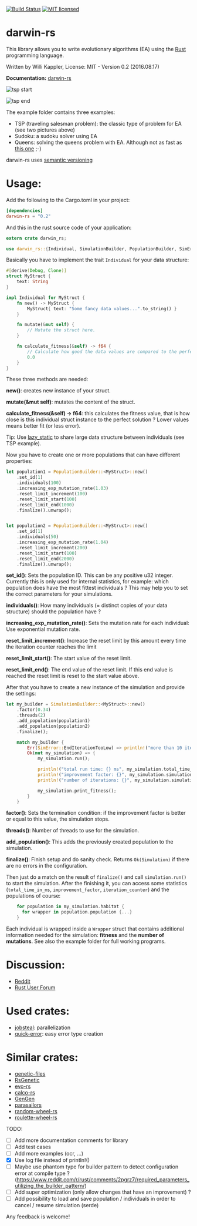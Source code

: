 [![Build Status](https://travis-ci.org/willi-kappler/darwin-rs.svg?branch=master)](https://travis-ci.org/willi-kappler/darwin-rs)
[![MIT licensed](https://img.shields.io/badge/license-MIT-blue.svg)](./LICENSE)

# darwin-rs
This library allows you to write evolutionary algorithms (EA) using the [Rust](https://www.rust-lang.org/) programming language.

Written by Willi Kappler, License: MIT - Version 0.2 (2016.08.17)

**Documentation:** [darwin-rs](https://willi-kappler.github.io/darwin-rs)

![tsp start](tsp_start.png)

![tsp end](tsp_end.png)

The example folder contains three examples:

- TSP (traveling salesman problem): the classic type of problem for EA (see two pictures above)
- Sudoku: a sudoku solver using EA
- Queens: solving the queens problem with EA. Although not as fast as [this one](https://github.com/reem/rust-n-queens) ;-)

darwin-rs uses [semantic versioning](http://semver.org/)

# Usage:
Add the following to the Cargo.toml in your project:

```toml
[dependencies]
darwin-rs = "0.2"
```

And this in the rust source code of your application:

```rust
extern crate darwin_rs;

use darwin_rs::{Individual, SimulationBuilder, PopulationBuilder, SimError};
```

Basically you have to implement the trait ```Individual``` for your data structure:

```rust
#[derive(Debug, Clone)]
struct MyStruct {
    text: String
}

impl Individual for MyStruct {
    fn new() -> MyStruct {
        MyStruct{ text: "Some fancy data values...".to_string() }
    }

    fn mutate(&mut self) {
        // Mutate the struct here.
    }

    fn calculate_fitness(&self) -> f64 {
        // Calculate how good the data values are compared to the perfect solution
        0.0
    }
}
```

These three methods are needed:

**new()**: creates new instance of your struct.

**mutate(&mut self)**: mutates the content of the struct.

**calculate_fitness(&self) -> f64**: this calculates the fitness value, that is how close is this individual struct instance to the perfect solution ? Lower values means better fit (or less error).

Tip: Use [lazy_static](https://github.com/rust-lang-nursery/lazy-static.rs) to share large data structure between individuals (see TSP example).

Now you have to create one or more populations that can have different properties:

```rust
let population1 = PopulationBuilder::<MyStruct>::new()
    .set_id(1)
    .individuals(100)
    .increasing_exp_mutation_rate(1.03)
    .reset_limit_increment(100)
    .reset_limit_start(100)
    .reset_limit_end(1000)
    .finalize().unwrap();


let population2 = PopulationBuilder::<MyStruct>::new()
    .set_id(1)
    .individuals(50)
    .increasing_exp_mutation_rate(1.04)
    .reset_limit_increment(200)
    .reset_limit_start(100)
    .reset_limit_end(2000)
    .finalize().unwrap();


```
**set_id()**: Sets the population ID. This can be any positive u32 integer. Currently this is only used for internal statistics, for example: which population does have the most fittest individuals ? This may help you to set the correct parameters for your simulations.

**individuals()**: How many individuals (= distinct copies of your data structure) should the population have ?

**increasing_exp_mutation_rate()**: Sets the mutation rate for each individual: Use exponential mutation rate.

**reset_limit_increment()**: Increase the reset limit by this amount every time the iteration counter reaches the limit

**reset_limit_start()**: The start value of the reset limit.

**reset_limit_end()**: The end value of the reset limit. If this end value is reached the reset limit is reset to the start value above.


After that you have to create a new instance of the simulation and provide the settings:


```rust
let my_builder = SimulationBuilder::<MyStruct>::new()
    .factor(0.34)
    .threads(2)
    .add_population(population1)
    .add_population(population2)
    .finalize();

    match my_builder {
        Err(SimError::EndIterationTooLow) => println!("more than 10 iteratons needed"),
        Ok(mut my_simulation) => {
            my_simulation.run();

            println!("total run time: {} ms", my_simulation.total_time_in_ms);
            println!("improvement factor: {}", my_simulation.simulation_result.improvement_factor);
            println!("number of iterations: {}", my_simulation.simulation_result.iteration_counter);

            my_simulation.print_fitness();
        }
    }
```


**factor()**: Sets the termination condition: if the improvement factor is better or equal to this value, the simulation stops.

**threads()**: Number of threads to use for the simulation.

**add_population()**: This adds the previously created population to the simulation.

**finalize()**: Finish setup and do sanity check. Returns ```Ok(Simulation)``` if there are no errors in the configuration.

Then just do a match on the result of ```finalize()``` and call ```simulation.run()``` to start the simulation. After the finishing it, you can access some statistics (```total_time_in_ms```, ```improvement_factor```, ```iteration_counter```) and the populations of course:

```rust
    for population in my_simulation.habitat {
      for wrapper in population.population {...}
    }
```
Each individual is wrapped inside a ```Wrapper``` struct that contains additional information needed for the simulation: **fitness** and the **number of mutations**.
See also the example folder for full working programs.

# Discussion:
- [Reddit](https://www.reddit.com/r/rust/comments/4nnajh/darwinrs_evolutionary_algorithms_with_rust/)
- [Rust User Forum](https://users.rust-lang.org/t/darwin-rs-evolutionary-algorithms-with-rust/6188)

# Used crates:
- [jobsteal](https://github.com/rphmeier/jobsteal): parallelization
- [quick-error](https://github.com/tailhook/quick-error): easy error type creation

# Similar crates:
- [genetic-files](https://github.com/vadixidav/genetic-files)
- [RsGenetic](https://github.com/m-decoster/RsGenetic)
- [evo-rs](https://github.com/mneumann/evo-rs)
- [calco-rs](https://github.com/Kerosene2000/calco-rs)
- [GenGen](https://crates.io/crates/GenGen)
- [parasailors](https://github.com/dikaiosune/parasailors)
- [random-wheel-rs](https://github.com/Kerosene2000/random-wheel-rs)
- [roulette-wheel-rs](https://github.com/Kerosene2000/roulette-wheel-rs)

TODO:
- [ ] Add more documentation comments for library
- [ ] Add test cases
- [ ] Add more examples (ocr, ...)
- [x] Use log file instead of println!()
- [ ] Maybe use phantom type for builder pattern to detect configuration error at compile type ? (https://www.reddit.com/r/rust/comments/2pgrz7/required_parameters_utilizing_the_builder_pattern/)
- [ ] Add super optimization (only allow changes that have an improvement) ?
- [ ] Add possibility to load and save population / individuals in order to cancel / resume simulation (serde)

Any feedback is welcome!
